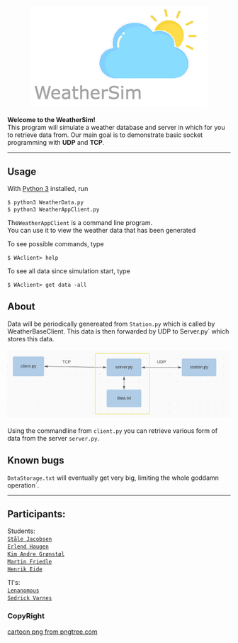 <h4 align="center">
  <img alt="CloudyWeather" 
       src="img/cloud.png">
</h4>

**Welcome to the WeatherSim!** \
This program will simulate a weather database and
server in which for you to retrieve data from. Our main goal is to
 demonstrate basic socket programming with **UDP** and **TCP**.

---

## Usage

With [Python 3](https://Python.org/) installed, run

    $ python3 WeatherData.py
    $ python3 WeatherAppClient.py


The`WeatherAppClient` is a command line program. \
You can use it to view the weather data that has been generated

To see possible commands, type

    $ WAclient> help


To see all data since simulation start, type

    $ WAclient> get data -all


## About

Data will be periodically genereated from `Station.py` which is called by
WeatherBaseClient. This data is then forwarded by UDP to Server.py` which stores this data.

<h4 align="center">
  <img alt="WeatherModel" src="img/model1.png">
</h4>

Using the commandline from `client.py` you can retrieve various form of data from the server `server.py`.
## Known bugs

`DataStorage.txt` will eventually get very big, limiting the whole goddamn operation`.

---   

## Participants: 

Students: \
[`Ståle Jacobsen`](https://github.com/StaleJ) \
[`Erlend Haugen`](https://github.com/HaugPixel) \
[`Kim Andre Grønstøl`](https://github.com/KimAndreG) \
[`Martin Friedle`](https://github.com/mrtineide) \
[`Henrik Eide`](https://github.com/HenrikEide) 

TI's: \
[`Lenanomous`](https://github.com/daq012) \
[`Sedrick Varnes`](https://github.com/sedrickvarnes)


### CopyRight
<a href='https://pngtree.com/so/cartoon'>cartoon png from pngtree.com</a>